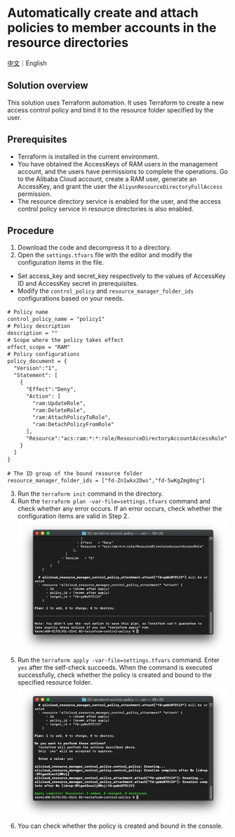 # Automatically create and attach policies to member accounts in the resource directories

[中文](./README.md)｜English

## Solution overview

This solution uses Terraform automation. It uses Terraform to create a new access control policy and bind it to the resource folder specified by the user. 

## Prerequisites

-	Terraform is installed in the current environment. 
-	You have obtained the AccessKeys of RAM users in the management account, and the users have permissions to complete the operations. Go to the Alibaba Cloud account, create a RAM user, generate an AccessKey, and grant the user the `AliyunResourceDirectoryFullAccess` permission. 
-	The resource directory service is enabled for the user, and the access control policy service in resource directories is also enabled.

## Procedure
1.	Download the code and decompress it to a directory.
2.	Open the `settings.tfvars` file with the editor and modify the configuration items in the file.
  -	Set access_key and secret_key respectively to the values of AccessKey ID and AccessKey secret in prerequisites.
  -	Modify the `control_policy` and `resource_manager_folder_ids` configurations based on your needs. 
```
# Policy name
control_policy_name = "policy1"
# Policy description
description = ""
# Scope where the policy takes effect
effect_scope = "RAM"
# Policy configurations
policy_document = {
  "Version":"1",
  "Statement": [
    {
      "Effect":"Deny",
      "Action": [
        "ram:UpdateRole",
        "ram:DeleteRole",
        "ram:AttachPolicyToRole",
        "ram:DetachPolicyFromRole"
      ],
      "Resource":"acs:ram:*:*:role/ResourceDirectoryAccountAccessRole"
    }
  ]
}

# The ID group of the bound resource folder
resource_manager_folder_ids = ["fd-Zn1wkx2Dws","fd-5wKgZmg0ng"]
```
3.	Run the `terraform init` command in the directory.
4.	Run the `terraform plan -var-file=settings.tfvars` command and check whether any error occurs. If an error occurs, check whether the configuration items are valid in Step 2.
![4.02-plan运行结果](../../img/4.02-plan运行结果.png)
5.	Run the `terraform apply -var-file=settings.tfvars` command. Enter `yes` after the self-check succeeds. When the command is executed successfully, check whether the policy is created and bound to the specified resource folder. 
![5.02-apply运行结果](../../img/5.02-apply运行结果.png)
6.	You can check whether the policy is created and bound in the console. 
